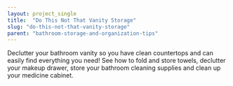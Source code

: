 ```yaml
---
layout: project_single
title:  "Do This Not That Vanity Storage"
slug: "do-this-not-that-vanity-storage"
parent: "bathroom-storage-and-organization-tips"
---
```

Declutter your bathroom vanity so you have clean countertops and can easily find everything you need! See how to fold and store towels, declutter your makeup drawer, store your bathroom cleaning supplies and clean up your medicine cabinet.